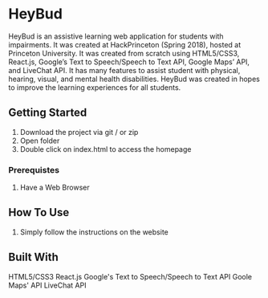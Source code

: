 # HeyBud

HeyBud is an assistive learning web application for students with impairments. It was created at HackPrinceton (Spring 2018), hosted at Princeton University. It was created from scratch using HTML5/CSS3, React.js, Google’s Text to Speech/Speech to Text API, Google Maps’ API, and LiveChat API. It has many features to assist student with physical, hearing, visual, and mental health disabilities. HeyBud was created in hopes to improve the learning experiences for all students.

## Getting Started

1. Download the project via git / or zip
2. Open folder
3. Double click on index.html to access the homepage

### Prerequistes

1. Have a Web Browser

## How To Use
1.  Simply follow the instructions on the website

## Built With
HTML5/CSS3
React.js
Google's Text to Speech/Speech to Text API
Goole Maps' API
LiveChat API
